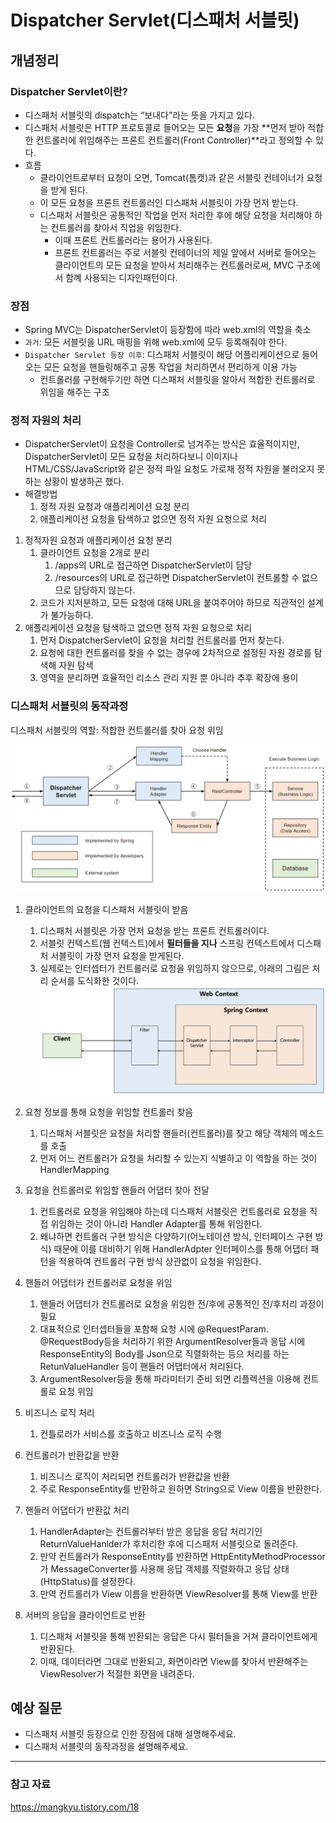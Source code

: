 # Dispatcher Servlet(디스패처 서블릿)

## 개념정리

### Dispatcher Servlet이란?

- 디스패처 서블릿의 dispatch는 “보내다”라는 뜻을 가지고 있다.
- 디스패처 서블릿은 HTTP 프로토콜로 들어오는 모든 **요청**을 가장 **먼저 받아 적합한 컨트롤러에 위임해주는 프론트 컨트롤러(Front Controller)**라고 정의할 수 있다.
- 흐름
  - 클라이언트로부터 요청이 오면, Tomcat(톰캣)과 같은 서블릿 컨테이너가 요청을 받게 된다.
  - 이 모든 요청을 프론트 컨트롤러인 디스패처 서블릿이 가장 먼저 받는다.
  - 디스패처 서블릿은 공통적인 작업을 먼저 처리한 후에 해당 요청을 처리해야 하는 컨트롤러를 찾아서 직업을 위임한다.
    - 이때 프론트 컨트롤러라는 용어가 사용된다.
    - 프론트 컨트롤러는 주로 서블릿 컨테이너의 제일 앞에서 서버로 들어오는 클라이언트의 모든 요청을 받아서 처리해주는 컨트롤러로써, MVC 구조에서 함꼐 사용되는 디자인패턴이다.

### 장점

- Spring MVC는 DispatcherServlet이 등장함에 따라 web.xml의 역할을 축소
- `과거`: 모든 서블릿을 URL 매핑을 위해 web.xml에 모두 등록해줘야 한다.
- `Dispatcher Servlet 등장 이후`: 디스패처 서블릿이 해당 어플리케이션으로 들어오는 모든 요청을 핸들링해주고 공통 작업을 처리하면서 편리하게 이용 가능
  - 컨트롤러를 구현해두기만 하면 디스패처 서블릿을 알아서 적합한 컨트롤러로 위임을 해주는 구조

### 정적 자원의 처리

- DispatcherServlet이 요청을 Controller로 넘겨주는 방식은 효율적이지만, DispatcherServlet이 모든 요청을 처리하다보니 이미지나 HTML/CSS/JavaScript와 같은 정적 파일 요청도 가로채 정적 자원을 불러오지 못하는 상황이 발생하곤 했다.
- 해결방법
  1. 정적 자원 요청과 애플리케이션 요청 분리
  2. 애플리케이션 요청을 탐색하고 없으면 정적 자원 요청으로 처리

1. 정적자원 요청과 애플리케이션 요청 분리
   1. 클라이언트 요청을 2개로 분리
      1. /apps의 URL로 접근하면 DispatcherServlet이 담당
      2. /resources의 URL로 접근하면 DispatcherServlet이 컨트롤할 수 없으므로 담당하지 않는다.
   2. 코드가 지저분하고, 모든 요청에 대해 URL을 붙여주어야 하므로 직관적인 설계가 불가능하다.
2. 애플리케이션 요청을 탐색하고 없으면 정적 자원 요청으로 처리
   1. 먼저 DispatcherServlet이 요청을 처리할 컨트롤러를 먼저 찾는다.
   2. 요청에 대한 컨트롤러를 찾을 수 없는 경우에 2차적으로 설정된 자원 경로를 탐색해 자원 탐색
   3. 영역을 분리하면 효율적인 리소스 관리 지원 뿐 아니라 추후 확장에 용이

### 디스패처 서블릿의 동작과정

디스패처 서블릿의 역할: 적합한 컨트롤러를 찾아 요청 위임

![Untitled](img/dispatcher_servlet_1.png)

1. 클라이언트의 요청을 디스패처 서블릿이 받음

   1. 디스패처 서블릿은 가장 먼저 요청을 받는 프론트 컨트롤러이다.
   2. 서블릿 컨텍스트(웹 컨텍스트)에서 **필터들을 지나** 스프링 컨텍스트에서 디스패처 서블릿이 가장 먼저 요청을 받게된다.
   3. 실제로는 인터셉터가 컨트롤러로 요청을 위임하지 않으므로, 아래의 그림은 처리 순서를 도식화한 것이다.
      ![Untitled](img/dispatcher_servlet_2.png)

2. 요청 정보를 통해 요청을 위임할 컨트롤러 찾음
   1. 디스패처 서블릿은 요청을 처리할 핸들러(컨트롤러)를 찾고 해당 객체의 메소드를 호출
   2. 먼저 어느 컨트롤러가 요청을 처리할 수 있는지 식별하고 이 역할을 하는 것이 HandlerMapping
3. 요청을 컨트롤러로 위임할 핸들러 어댑터 찾아 전달
   1. 컨트롤러로 요청을 위임해야 하는데 디스패처 서블릿은 컨트롤러로 요청을 직접 위임하는 것이 아니라 Handler Adapter를 통해 위임한다.
   2. 왜냐하면 컨트롤러 구현 방식은 다양하기(어노테이션 방식, 인터페이스 구현 방식) 때문에 이를 대비하기 위해 HandlerAdpter 인터페이스를 통해 어댑터 패턴을 적용하여 컨트롤러 구현 방식 상관없이 요청을 위임한다.
4. 핸들러 어댑터가 컨트롤러로 요청을 위임
   1. 핸들러 어댑터가 컨트롤러로 요청을 위임한 전/후에 공통적인 전/후처리 과정이 필요
   2. 대표적으로 인터셉터들을 포함해 요청 시에 @RequestParam. @RequestBody등을 처리하기 위한 ArgumentResolver들과 응답 시에 ResponseEntity의 Body를 Json으로 직렬화하는 등으 처리를 하는 RetunValueHandler 등이 핸들러 어댑터에서 처리된다.
   3. ArgumentResolver등을 통해 파라미터기 준비 되면 리플렉션을 이용해 컨트롤로 요청 위임
5. 비즈니스 로직 처리
   1. 컨틀로러가 서비스를 호출하고 비즈니스 로직 수행
6. 컨트롤러가 반환값을 반환
   1. 비즈니스 로직이 처리되면 컨트롤러가 반환값을 반환
   2. 주로 ResponseEntity를 반환하고 원하면 String으로 View 이름을 반환한다.
7. 핸들러 어댑터가 반환값 처리
   1. HandlerAdapter는 컨트롤러부터 받은 응답을 응답 처리기인 ReturnValueHanlder가 후처리한 후에 디스패처 서블릿으로 돌려준다.
   2. 만약 컨트롤러가 ResponseEntity를 반환하면 HttpEntityMethodProcessor가 MessageConverter를 사용해 응답 객체를 직렬화하고 응답 상태(HttpStatus)를 설정한다.
   3. 만역 컨트롤러가 View 이름을 반환하면 ViewResolver를 통해 View를 반환
8. 서버의 응답을 클라이언트로 반환
   1. 디스패처 서블릿을 통해 반환되는 응답은 다시 필터들을 거쳐 클라이언트에게 반환된다.
   2. 이때, 데이터라면 그대로 반환되고, 화면이라면 View를 찾아서 반환해주는 ViewResolver가 적절한 화면을 내려준다.

## 예상 질문

- 디스패처 서블릿 등장으로 인한 장점에 대해 설명해주세요.
- 디스패처 서블릿의 동작과정을 설명해주세요.

---

### 참고 자료

https://mangkyu.tistory.com/18<br>
